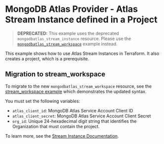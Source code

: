 # MongoDB Atlas Provider - Atlas Stream Instance defined in a Project

> **DEPRECATED:** This example uses the deprecated `mongodbatlas_stream_instance` resource. Please use the [`mongodbatlas_stream_workspace`](../mongodbatlas_stream_workspace/) example instead.

This example shows how to use Atlas Stream Instances in Terraform. It also creates a project, which is a prerequisite.

## Migration to stream_workspace

To migrate to the new `mongodbatlas_stream_workspace` resource, see the [stream_workspace example](../mongodbatlas_stream_workspace/) which demonstrates the updated syntax.

You must set the following variables:

- `atlas_client_id`: MongoDB Atlas Service Account Client ID
- `atlas_client_secret`: MongoDB Atlas Service Account Client Secret
- `org_id`: Unique 24-hexadecimal digit string that identifies the Organization that must contain the project.

To learn more, see the [Stream Instance Documentation](https://www.mongodb.com/docs/atlas/atlas-sp/manage-processing-instance/#configure-a-stream-processing-instance).